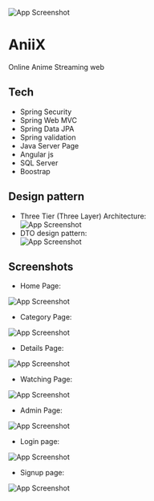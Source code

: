 ![App Screenshot](https://cdn.discordapp.com/attachments/1197135161746272316/1197705175478063164/Them_tieu_e.png?ex=65bc3cde&is=65a9c7de&hm=e5f6408bbc8e426cd78b18877993383762589b429751d7130a3442093adc0b4e&)

# AniiX
Online Anime Streaming web 



## Tech

- Spring Security
- Spring Web MVC
- Spring Data JPA
- Spring validation
- Java Server Page
- Angular js
- SQL Server
- Boostrap 

## Design pattern
- Three Tier (Three Layer) Architecture:  
![App Screenshot](https://1.bp.blogspot.com/-PIbPpPIzkIA/Xwfy3JShvQI/AAAAAAAAH_M/O8N2xbXfqtsGH7jQdfpC9f3GvtKYvT_CACLcBGAsYHQ/s1600/Screenshot%2B06-27-2020%2B22.27.59.png)
- DTO design pattern:  
![App Screenshot](https://shareprogramming.net/wp-content/uploads/2021/09/layers-4.svg)



## Screenshots
- Home Page:
  
![App Screenshot](https://cdn.discordapp.com/attachments/1197135161746272316/1197234783701450803/screencapture-localhost-8080-2024-01-18-00_42_53.png?ex=65ba86c7&is=65a811c7&hm=39de148485f1c0fced0fcc3bd7992f1ce87d2c383ccbe21038a69d5f9454fdf8&)



- Category Page:
  
![App Screenshot](https://cdn.discordapp.com/attachments/1197135161746272316/1197280198262001814/screencapture-localhost-8080-category-16-2024-01-18-03_43_28.png?ex=65bab113&is=65a83c13&hm=ca7abab0f95df7a1bc8a54dec571bf30a6b02544df46cc50c8eda55c29315126&)



- Details Page:
  
![App Screenshot](https://cdn.discordapp.com/attachments/1197135161746272316/1197280940683178134/screencapture-localhost-8080-flim-1-2024-01-18-03_46_38.png?ex=65bab1c4&is=65a83cc4&hm=d4d4e9cec4d45caa2eafa4e1d8c5fd34af3aca2e1369e3c7177afdbe9325f1a4&)





- Watching Page:
  
![App Screenshot](https://cdn.discordapp.com/attachments/1197135161746272316/1197702980770738256/image.png?ex=65bc3ad2&is=65a9c5d2&hm=8d3df6ba7137fc1e2518eb9df6c9a83b0388cc756521422c31f9c0178f97e499&)



- Admin Page:
  
![App Screenshot](https://cdn.discordapp.com/attachments/1197135161746272316/1197704400387452958/image.png?ex=65bc3c25&is=65a9c725&hm=edab928fad4baf028f460df0ef028c8c70f9a01f78344a60d88b1db4bcf50f16&)


- Login page:
  
![App Screenshot](https://cdn.discordapp.com/attachments/1197135161746272316/1198113594039083008/image.png?ex=65bdb93c&is=65ab443c&hm=704d5af3d961318d5208a42a8875afdd5d151537a365a014630a32801e6ac70d&)

- Signup page:
  
![App Screenshot](https://cdn.discordapp.com/attachments/1197135161746272316/1198113697286078504/image.png?ex=65bdb955&is=65ab4455&hm=a3e3e7340841ceb5d66c9c25ef59b607d4ff87c3b18ea2941fef3004ad6caac2&)

